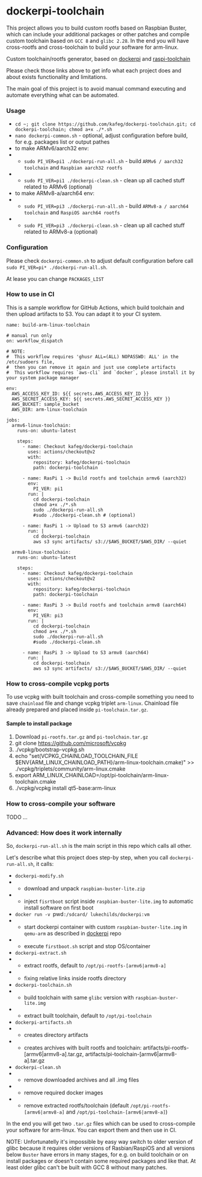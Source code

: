 # dockerpi-toolchain

This project allows you to build custom rootfs based on Raspbian Buster, which can include your additional packages or other patches and compile custom toolchain based on `GCC 8` and `glibc 2.28`. In the end you will have cross-rootfs and cross-toolchain to build your software for arm-linux.

Custom toolchain/rootfs generator, based on [dockerpi](https://github.com/lukechilds/dockerpi) and [raspi-toolchain](https://github.com/Pro/raspi-toolchain)

Please check those links above to get info what each project does and about exists functionality and limitations.

The main goal of this project is to avoid manual command executing and automate everything what can be automated.

### Usage
- `cd ~; git clone https://github.com/kafeg/dockerpi-toolchain.git; cd dockerpi-toolchain; chmod a+x ./*.sh`
- `nano dockerpi-common.sh` - optional, adjust configuration before build, for e.g. packages list or output pathes
- to make ARMv6/aarch32 env:
- - `sudo PI_VER=pi1 ./dockerpi-run-all.sh` - build `ARMv6 / aarch32 toolchain` and `Raspbian aarch32 rootfs`
- - `sudo PI_VER=pi1 ./dockerpi-clean.sh` - clean up all cached stuff related to ARMv6 (optional)
- to make ARMv8-a/aarch64 env:
- - `sudo PI_VER=pi3 ./dockerpi-run-all.sh` - build `ARMv8-a / aarch64 toolchain` and `RaspiOS aarch64 rootfs`
- - `sudo PI_VER=pi3 ./dockerpi-clean.sh` - clean up all cached stuff related to ARMv8-a (optional)

### Configuration

Please check `dockerpi-common.sh` to adjust default configuration before call `sudo PI_VER=pi* ./dockerpi-run-all.sh`.

At lease you can change `PACKAGES_LIST`

### How to use in CI

This is a sample workflow for GitHub Actions, which build toolchain and then upload artifacts to S3. You can adapt it to your CI system.

```
name: build-arm-linux-toolchain

# manual run only
on: workflow_dispatch

# NOTE: 
#  This workflow requires 'ghusr ALL=(ALL) NOPASSWD: ALL' in the /etc/sudoers file, 
#  then you can remove it again and just use complete artifacts
#  This workflow requires `aws-cli` and `docker`, please install it by your system package manager

env:
  AWS_ACCESS_KEY_ID: ${{ secrets.AWS_ACCESS_KEY_ID }}
  AWS_SECRET_ACCESS_KEY: ${{ secrets.AWS_SECRET_ACCESS_KEY }}
  AWS_BUCKET: sample_bucket
  AWS_DIR: arm-linux-toolchain

jobs:
  armv6-linux-toolchain:
    runs-on: ubuntu-latest

    steps:
      - name: Checkout kafeg/dockerpi-toolchain
        uses: actions/checkout@v2
        with:
          repository: kafeg/dockerpi-toolchain
          path: dockerpi-toolchain

      - name: RasPi 1 -> Build rootfs and toolchain armv6 (aarch32)
        env:
          PI_VER: pi1
        run: |
          cd dockerpi-toolchain
          chmod a+x ./*.sh
          sudo ./dockerpi-run-all.sh
          #sudo ./dockerpi-clean.sh # (optional)

      - name: RasPi 1 -> Upload to S3 armv6 (aarch32)
        run: |
          cd dockerpi-toolchain
          aws s3 sync artifacts/ s3://$AWS_BUCKET/$AWS_DIR/ --quiet

  armv8-linux-toolchain:
    runs-on: ubuntu-latest

    steps:
      - name: Checkout kafeg/dockerpi-toolchain
        uses: actions/checkout@v2
        with:
          repository: kafeg/dockerpi-toolchain
          path: dockerpi-toolchain

      - name: RasPi 3 -> Build rootfs and toolchain armv8 (aarch64)
        env:
          PI_VER: pi3
        run: |
          cd dockerpi-toolchain
          chmod a+x ./*.sh
          sudo ./dockerpi-run-all.sh
          #sudo ./dockerpi-clean.sh

      - name: RasPi 3 -> Upload to S3 armv8 (aarch64)
        run: |
          cd dockerpi-toolchain
          aws s3 sync artifacts/ s3://$AWS_BUCKET/$AWS_DIR/ --quiet
```

### How to cross-compile vcpkg ports

To use vcpkg with built toolchain and cross-compile something you need to save `chainload` file and change vcpkg triplet `arm-linux`. Chainload file already prepared and placed inside `pi-toolchain.tar.gz`.

#### Sample to install package
1. Download `pi-rootfs.tar.gz` and `pi-toolchain.tar.gz`
2. git clone https://github.com/microsoft/vcpkg
3. ./vcpkg/bootstrap-vcpkg.sh
4. echo "set(VCPKG_CHAINLOAD_TOOLCHAIN_FILE $ENV{ARM_LINUX_CHAINLOAD_PATH}/arm-linux-toolchain.cmake)" >> ./vcpkg/triplets/community/arm-linux.cmake
5. export ARM_LINUX_CHAINLOAD=/opt/pi-toolchain/arm-linux-toolchain.cmake
6. ./vcpkg/vcpkg install qt5-base:arm-linux

### How to cross-compile your software

TODO ...

### Advanced: How does it work internally
So, `dockerpi-run-all.sh` is the main script in this repo which calls all other.

Let's describe what this project does step-by step, when you call `dockerpi-run-all.sh`, it calls:
- `dockerpi-modify.sh`
- - download and unpack `raspbian-buster-lite.zip`
- - inject `fisrtboot` script inside `raspbian-buster-lite.img` to automatic install software on first boot
- `docker run -v `pwd`:/sdcard/ lukechilds/dockerpi:vm`
- - start dockerpi container with custom `raspbian-buster-lite.img` in `qemu-arm` as described in [dockerpi](https://github.com/lukechilds/dockerpi) repo
- - execute `firstboot.sh` script and stop OS/container
- `dockerpi-extract.sh` 
- - extract rootfs, default to `/opt/pi-rootfs-[armv6|armv8-a]`
- - fixing relative links inside rootfs directory
- `dockerpi-toolchain.sh` 
- - build toolchain with same `glibc` version with `raspbian-buster-lite.img`
- - extract built toolchain, default to `/opt/pi-toolchain`
- `dockerpi-artifacts.sh`
- - creates directory artifacts
- - creates archives with built rootfs and toolchain: artifacts/pi-rootfs-[armv6|armv8-a].tar.gz, artifacts/pi-toolchain-[armv6|armv8-a].tar.gz
- `dockerpi-clean.sh`
- - remove downloaded archives and all .img files
- - remove required docker images
- - remove extracted rootfs/toolchain (default `/opt/pi-rootfs-[armv6|armv8-a]` and `/opt/pi-toolchain-[armv6|armv8-a]`)

In the end you will get two `.tar.gz` files which can be used to cross-compile your software for arm-linux. You can export them and then use in CI.

NOTE: Unfortunatelly it's impossible by easy way switch to older version of glibc because it requires older versions of Rasbian/RaspiOS and all versions below `Buster` have errors in many stages, for e.g. on build toolchain or on install packages or doesn't contain some required packages and like that. At least older glibc can't be built with GCC 8 without many patches.
